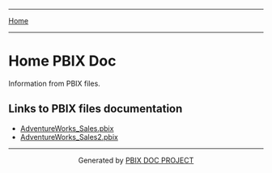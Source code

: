----

 [Home](home.md) 
 
----
# Home PBIX Doc

Information from PBIX files.

## Links to PBIX files documentation
- [AdventureWorks_Sales.pbix](./AdventureWorks_Sales.pbix.md)
- [AdventureWorks_Sales2.pbix](./AdventureWorks_Sales2.pbix.md)

----
<p style="text-align:center"> Generated by <a href='https://github.com/dop12/pbix_doc'>PBIX DOC PROJECT</a></p>



